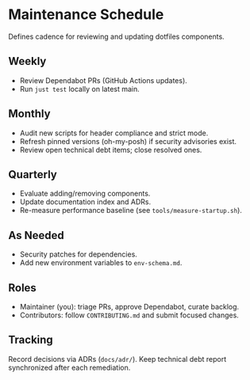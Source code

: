 # Maintenance Schedule

Defines cadence for reviewing and updating dotfiles components.

## Weekly
- Review Dependabot PRs (GitHub Actions updates).
- Run `just test` locally on latest main.

## Monthly
- Audit new scripts for header compliance and strict mode.
- Refresh pinned versions (oh-my-posh) if security advisories exist.
- Review open technical debt items; close resolved ones.

## Quarterly
- Evaluate adding/removing components.
- Update documentation index and ADRs.
- Re-measure performance baseline (see `tools/measure-startup.sh`).

## As Needed
- Security patches for dependencies.
- Add new environment variables to `env-schema.md`.

## Roles
- Maintainer (you): triage PRs, approve Dependabot, curate backlog.
- Contributors: follow `CONTRIBUTING.md` and submit focused changes.

## Tracking
Record decisions via ADRs (`docs/adr/`). Keep technical debt report synchronized after each remediation.
